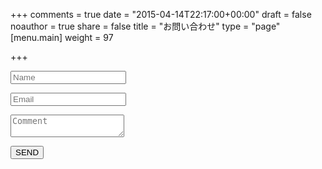 +++
comments = true
date = "2015-04-14T22:17:00+00:00"
draft = false
noauthor = true
share = false
title = "お問い合わせ"
type = "page"
[menu.main]
weight = 97

+++

<form class="form" id="form1" name="contactform" action="thanks" netlify>

  <p class="name">
    <input name="name" type="text" class="validate[required,custom[onlyLetter],length[0,100]] feedback-input" placeholder="Name" id="name" />
  </p>

  <p class="email">
    <input name="email" type="email" class="validate[required,custom[email]] feedback-input" id="email" placeholder="Email" />
  </p>

  <p class="text">
    <textarea name="text" class="validate[required,length[6,300]] feedback-input" id="comment" placeholder="Comment"></textarea>
  </p>


  <div class="submit">
    <input type="submit" value="SEND" id="button-blue"/>
    <div class="ease"></div>
  </div>
</form>
